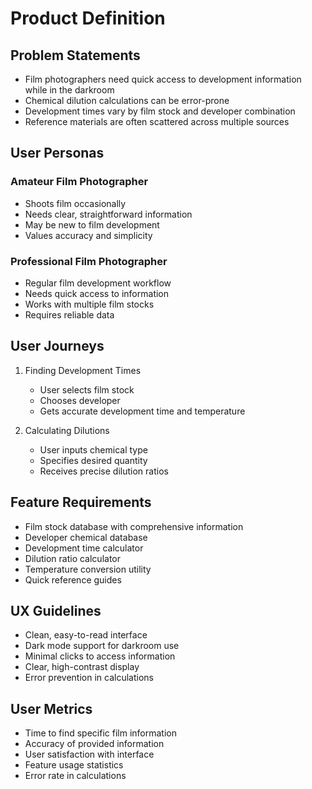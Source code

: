 # Product Definition

## Problem Statements

- Film photographers need quick access to development information while in the darkroom
- Chemical dilution calculations can be error-prone
- Development times vary by film stock and developer combination
- Reference materials are often scattered across multiple sources

## User Personas

### Amateur Film Photographer

- Shoots film occasionally
- Needs clear, straightforward information
- May be new to film development
- Values accuracy and simplicity

### Professional Film Photographer

- Regular film development workflow
- Needs quick access to information
- Works with multiple film stocks
- Requires reliable data

## User Journeys

1. Finding Development Times

   - User selects film stock
   - Chooses developer
   - Gets accurate development time and temperature

2. Calculating Dilutions
   - User inputs chemical type
   - Specifies desired quantity
   - Receives precise dilution ratios

## Feature Requirements

- Film stock database with comprehensive information
- Developer chemical database
- Development time calculator
- Dilution ratio calculator
- Temperature conversion utility
- Quick reference guides

## UX Guidelines

- Clean, easy-to-read interface
- Dark mode support for darkroom use
- Minimal clicks to access information
- Clear, high-contrast display
- Error prevention in calculations

## User Metrics

- Time to find specific film information
- Accuracy of provided information
- User satisfaction with interface
- Feature usage statistics
- Error rate in calculations
